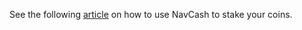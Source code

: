 See the following [article](https://medium.com/nav-coin/navcoin-the-ultimate-guide-to-staking-its-never-been-so-easy-c0ef2f9983c8) on how to use NavCash to stake your coins.
